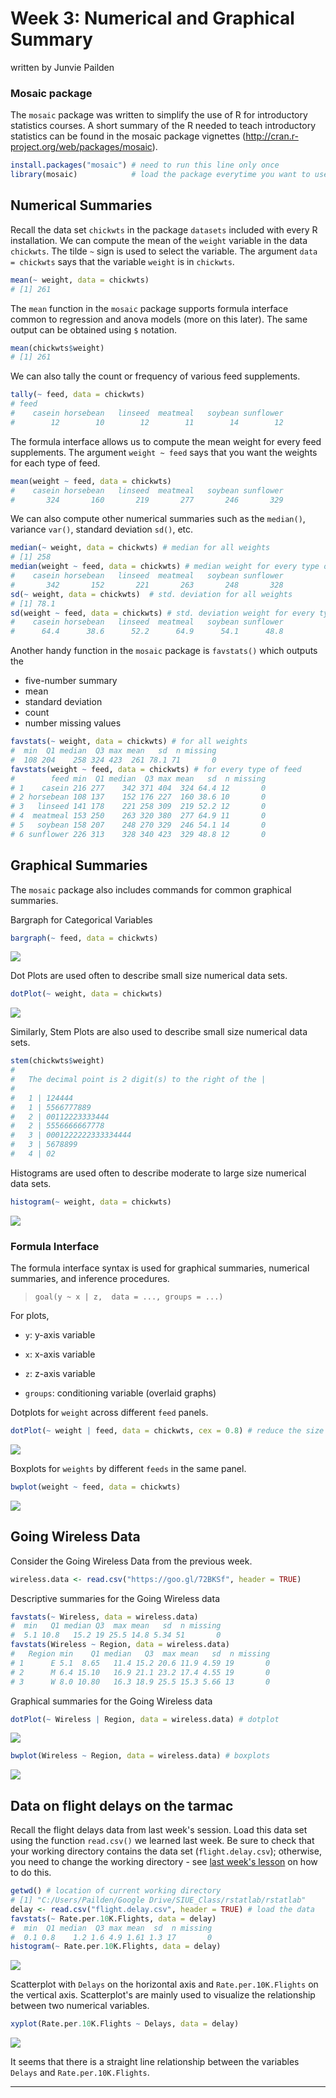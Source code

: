 Week 3: Numerical and Graphical Summary
================
written by Junvie Pailden

### Mosaic package

The `mosaic` package was written to simplify the use of R for introductory statistics courses. A short summary of the R needed to teach introductory statistics can be found in the mosaic package vignettes (<http://cran.r-project.org/web/packages/mosaic>).

``` r
install.packages("mosaic") # need to run this line only once
library(mosaic)            # load the package everytime you want to use its functions
```

Numerical Summaries
-------------------

Recall the data set `chickwts` in the package `datasets` included with every R installation. We can compute the mean of the `weight` variable in the data `chickwts`. The tilde `~` sign is used to select the variable. The argument `data = chickwts` says that the variable `weight` is in `chickwts`.

``` r
mean(~ weight, data = chickwts)
# [1] 261
```

The `mean` function in the `mosaic` package supports formula interface common to regression and anova models (more on this later). The same output can be obtained using `$` notation.

``` r
mean(chickwts$weight)
# [1] 261
```

We can also tally the count or frequency of various feed supplements.

``` r
tally(~ feed, data = chickwts)
# feed
#    casein horsebean   linseed  meatmeal   soybean sunflower 
#        12        10        12        11        14        12
```

The formula interface allows us to compute the mean weight for every feed supplements. The argument `weight ~ feed` says that you want the weights for each type of feed.

``` r
mean(weight ~ feed, data = chickwts)
#    casein horsebean   linseed  meatmeal   soybean sunflower 
#       324       160       219       277       246       329
```

We can also compute other numerical summaries such as the `median()`, variance `var()`, standard deviation `sd()`, etc.

``` r
median(~ weight, data = chickwts) # median for all weights
# [1] 258
median(weight ~ feed, data = chickwts) # median weight for every type of feed
#    casein horsebean   linseed  meatmeal   soybean sunflower 
#       342       152       221       263       248       328
sd(~ weight, data = chickwts)  # std. deviation for all weights
# [1] 78.1
sd(weight ~ feed, data = chickwts) # std. deviation weight for every type of feed
#    casein horsebean   linseed  meatmeal   soybean sunflower 
#      64.4      38.6      52.2      64.9      54.1      48.8
```

Another handy function in the `mosaic` package is `favstats()` which outputs the

-   five-number summary
-   mean
-   standard deviation
-   count
-   number missing values

``` r
favstats(~ weight, data = chickwts) # for all weights
#  min  Q1 median  Q3 max mean   sd  n missing
#  108 204    258 324 423  261 78.1 71       0
favstats(weight ~ feed, data = chickwts) # for every type of feed
#        feed min  Q1 median  Q3 max mean   sd  n missing
# 1    casein 216 277    342 371 404  324 64.4 12       0
# 2 horsebean 108 137    152 176 227  160 38.6 10       0
# 3   linseed 141 178    221 258 309  219 52.2 12       0
# 4  meatmeal 153 250    263 320 380  277 64.9 11       0
# 5   soybean 158 207    248 270 329  246 54.1 14       0
# 6 sunflower 226 313    328 340 423  329 48.8 12       0
```

Graphical Summaries
-------------------

The `mosaic` package also includes commands for common graphical summaries.

Bargraph for Categorical Variables

``` r
bargraph(~ feed, data = chickwts)
```

<img src="figures/06-wk03-1.png" style="display: block; margin: auto;" />

Dot Plots are used often to describe small size numerical data sets.

``` r
dotPlot(~ weight, data = chickwts)
```

<img src="figures/07-wk03-1.png" style="display: block; margin: auto;" />

Similarly, Stem Plots are also used to describe small size numerical data sets.

``` r
stem(chickwts$weight)
# 
#   The decimal point is 2 digit(s) to the right of the |
# 
#   1 | 124444
#   1 | 5566777889
#   2 | 00112223333444
#   2 | 5556666667778
#   3 | 0001222222333334444
#   3 | 5678899
#   4 | 02
```

Histograms are used often to describe moderate to large size numerical data sets.

``` r
histogram(~ weight, data = chickwts)
```

<img src="figures/08-wk03-1.png" style="display: block; margin: auto;" />

### Formula Interface

The formula interface syntax is used for graphical summaries, numerical summaries, and inference procedures.

> `goal(y ~ x | z,  data = ..., groups = ...)`

For plots,

-   `y`: y-axis variable

-   `x`: x-axis variable

-   `z`: z-axis variable

-   `groups`: conditioning variable (overlaid graphs)

Dotplots for `weight` across different `feed` panels.

``` r
dotPlot(~ weight | feed, data = chickwts, cex = 0.8) # reduce the size of the dots by 20%
```

<img src="figures/14-wk02-1.png" style="display: block; margin: auto;" />

Boxplots for `weights` by different `feeds` in the same panel.

``` r
bwplot(weight ~ feed, data = chickwts)
```

<img src="figures/15-wk02-1.png" style="display: block; margin: auto;" />

Going Wireless Data
-------------------

Consider the Going Wireless Data from the previous week.

``` r
wireless.data <- read.csv("https://goo.gl/72BKSf", header = TRUE)
```

Descriptive summaries for the Going Wireless data

``` r
favstats(~ Wireless, data = wireless.data)
#  min   Q1 median Q3  max mean   sd  n missing
#  5.1 10.8   15.2 19 25.5 14.8 5.34 51       0
favstats(Wireless ~ Region, data = wireless.data)
#   Region min    Q1 median   Q3  max mean   sd  n missing
# 1      E 5.1  8.65   11.4 15.2 20.6 11.9 4.59 19       0
# 2      M 6.4 15.10   16.9 21.1 23.2 17.4 4.55 19       0
# 3      W 8.0 10.80   16.3 18.9 25.5 15.3 5.66 13       0
```

Graphical summaries for the Going Wireless data

``` r
dotPlot(~ Wireless | Region, data = wireless.data) # dotplot
```

<img src="figures/20-wk02-1.png" style="display: block; margin: auto;" />

``` r
bwplot(Wireless ~ Region, data = wireless.data) # boxplots
```

<img src="figures/20-wk02-2.png" style="display: block; margin: auto;" />

Data on flight delays on the tarmac
-----------------------------------

Recall the flight delays data from last week's session. Load this data set using the function `read.csv()` we learned last week. Be sure to check that your working directory contains the data set (`flight.delay.csv`); otherwise, you need to change the working directory - see [last week's lesson](https://github.com/jpailden/rstatlab/blob/master/week2.md) on how to do this.

``` r
getwd() # location of current working directory
# [1] "C:/Users/Pailden/Google Drive/SIUE_Class/rstatlab/rstatlab"
delay <- read.csv("flight.delay.csv", header = TRUE) # load the data
favstats(~ Rate.per.10K.Flights, data = delay)
#  min  Q1 median  Q3 max mean  sd  n missing
#  0.1 0.8    1.2 1.6 4.9 1.61 1.3 17       0
histogram(~ Rate.per.10K.Flights, data = delay)
```

<img src="figures/21-wk02-1.png" style="display: block; margin: auto;" />

Scatterplot with `Delays` on the horizontal axis and `Rate.per.10K.Flights` on the vertical axis. Scatterplot's are mainly used to visualize the relationship between two numerical variables.

``` r
xyplot(Rate.per.10K.Flights ~ Delays, data = delay)
```

<img src="figures/22-wk02-1.png" style="display: block; margin: auto;" />

It seems that there is a straight line relationship between the variables `Delays` and `Rate.per.10K.Flights`.

------------------------------------------------------------------------

